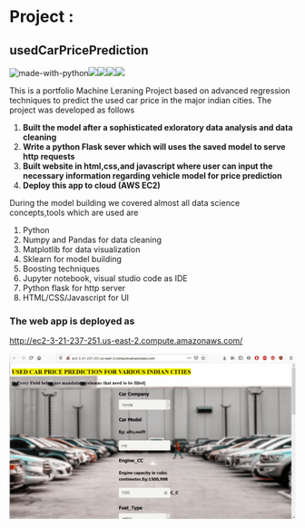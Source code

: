 # Project :
## usedCarPricePrediction
 ![made-with-python](https://img.shields.io/badge/Python-3776AB?style=for-the-badge&logo=python&logoColor=white)![](https://img.shields.io/badge/Flask-000000?style=for-the-badge&logo=flask&logoColor=white)![](https://img.shields.io/badge/JavaScript-323330?style=for-the-badge&logo=javascript&logoColor=F7DF1E)![](https://img.shields.io/badge/HTML-239120?style=for-the-badge&logo=html5&logoColor=white)![](https://img.shields.io/badge/CSS-239120?&style=for-the-badge&logo=css3&logoColor=white)

This is a portfolio Machine Leraning Project based on advanced regression techniques to predict the used car price in the major indian cities.
The project was developed as follows

1. **Built the model after a sophisticated exloratory data analysis and data cleaning**
2. **Write a python Flask sever which will uses the saved model to serve http requests**
3. **Built website in html,css,and javascript where user can input the necessary information regarding vehicle model for price prediction**
4. **Deploy this app to cloud (AWS EC2)**

During the model building we covered almost all data science concepts,tools which are used are
   1. Python
   2. Numpy and Pandas for data cleaning
   3. Matplotlib for data visualization
   4. Sklearn for model building
   5. Boosting techniques
   6. Jupyter notebook, visual studio code as IDE
   7. Python flask for http server
   8. HTML/CSS/Javascript for UI

### The web app is deployed as

http://ec2-3-21-237-251.us-east-2.compute.amazonaws.com/

![](app.gif)




